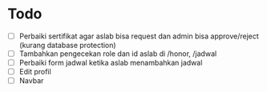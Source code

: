 # Todo

- [ ] Perbaiki sertifikat agar aslab bisa request dan admin bisa approve/reject (kurang database protection)
- [ ] Tambahkan pengecekan role dan id aslab di /honor, /jadwal
- [ ] Perbaiki form jadwal ketika aslab menambahkan jadwal 
- [ ] Edit profil
- [ ] Navbar